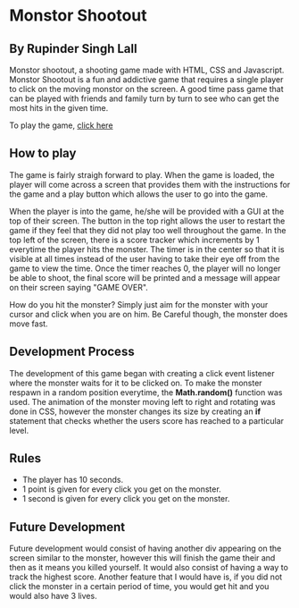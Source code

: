 # Monstor Shootout
## By Rupinder Singh Lall

Monstor shootout, a shooting game made with HTML, CSS and Javascript. Monstor Shootout is a fun and addictive game that requires a single player to click on the moving monstor on the screen. A good time pass game that can be played with friends and family turn by turn to see who can get the most hits in the given time.

To play the game, [click here](https://pinda-lall.github.io/spartaGameProject/)

## How to play

The game is fairly straigh forward to play. When the game is loaded, the player will come across a screen that provides them with the instructions for the game and a play button which allows the user to go into the game.

When the player is into the game, he/she will be provided with a GUI at the top of their screen. The button in the top right allows the user to restart the game if they feel that they did not play too well throughout the game. In the top left of the screen, there is a score tracker which increments by 1 everytime the player hits the monster. The timer is in the center so that it is visible at all times instead of the user having to take their eye off from the game to view the time. Once the timer reaches 0, the player will no longer be able to shoot, the final score will be printed and a message will appear on their screen saying "GAME OVER". 

How do you hit the monster? Simply just aim for the monster with your cursor and click when you are on him. Be Careful though, the monster does move fast.

## Development Process

The development of this game began with creating a click event listener where the monster waits for it to be clicked on. To make the monster respawn in a random position everytime, the **Math.random()** function was used. The animation of the monster moving left to right and rotating was done in CSS, however the monster changes its size by creating an **if** statement that checks whether the users score has reached to a particular level.

## Rules

* The player has 10 seconds. 
* 1 point is given for every click you get on the monster.
* 1 second is given for every click you get on the monster.


## Future Development 

Future development would consist of having another div appearing on the screen similar to the monster, however this will finish the game their and then as it means you killed yourself. It would also consist of having a way to track the highest score. Another feature that I would have is, if you did not click the monster in a certain period of time, you would get hit and you would also have 3 lives.